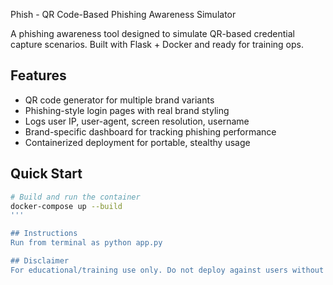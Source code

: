Phish - QR Code-Based Phishing Awareness Simulator

A phishing awareness tool designed to simulate QR-based credential capture scenarios. Built with Flask + Docker and ready for training ops.

## Features
- QR code generator for multiple brand variants
- Phishing-style login pages with real brand styling
- Logs user IP, user-agent, screen resolution, username
- Brand-specific dashboard for tracking phishing performance
- Containerized deployment for portable, stealthy usage

## Quick Start
```bash
# Build and run the container
docker-compose up --build
'''

## Instructions
Run from terminal as python app.py

## Disclaimer
For educational/training use only. Do not deploy against users without consent.
